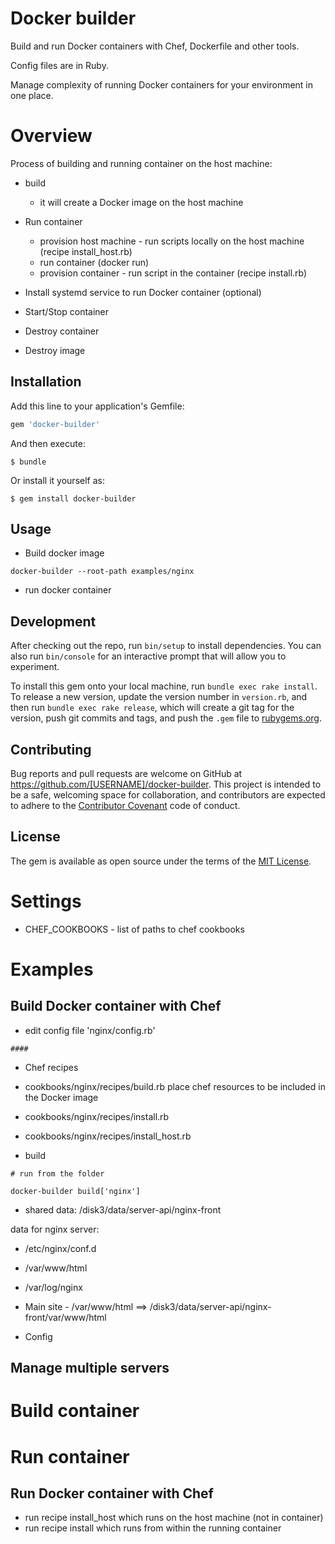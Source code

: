 # Docker builder

Build and run Docker containers with Chef, Dockerfile and other tools.

Config files are in Ruby.

Manage complexity of running Docker containers for your environment in one place.



# Overview

Process of building and running container on the host machine:
* build
    * it will create a Docker image on the host machine
    
* Run container
    * provision host machine - run scripts locally on the host machine
    (recipe install_host.rb)
    * run container (docker run)
    * provision container - run script in the container
    (recipe install.rb)

* Install systemd service to run Docker container (optional)

* Start/Stop container

* Destroy container

* Destroy image



## Installation

Add this line to your application's Gemfile:

```ruby
gem 'docker-builder'
```

And then execute:

    $ bundle

Or install it yourself as:

    $ gem install docker-builder

## Usage


* Build docker image

```
docker-builder --root-path examples/nginx
```

* run docker container



## Development

After checking out the repo, run `bin/setup` to install dependencies. You can also run `bin/console` for an interactive prompt that will allow you to experiment.

To install this gem onto your local machine, run `bundle exec rake install`. To release a new version, update the version number in `version.rb`, and then run `bundle exec rake release`, which will create a git tag for the version, push git commits and tags, and push the `.gem` file to [rubygems.org](https://rubygems.org).

## Contributing

Bug reports and pull requests are welcome on GitHub at https://github.com/[USERNAME]/docker-builder. This project is intended to be a safe, welcoming space for collaboration, and contributors are expected to adhere to the [Contributor Covenant](http://contributor-covenant.org) code of conduct.


## License

The gem is available as open source under the terms of the [MIT License](http://opensource.org/licenses/MIT).



# Settings

* CHEF_COOKBOOKS - list of paths to chef cookbooks


# Examples


## Build Docker container with Chef

* edit config file 'nginx/config.rb'

```
####
```

* Chef recipes
* cookbooks/nginx/recipes/build.rb 
place chef resources to be included in the Docker image

* cookbooks/nginx/recipes/install.rb

* cookbooks/nginx/recipes/install_host.rb

* build

```
# run from the folder

docker-builder build['nginx']
```

* shared data:
/disk3/data/server-api/nginx-front

data for nginx server:
* /etc/nginx/conf.d
* /var/www/html
* /var/log/nginx


* Main site - /var/www/html ==> /disk3/data/server-api/nginx-front/var/www/html

 

* Config



## Manage multiple servers






# Build container

# Run container


## Run Docker container with Chef

* run recipe install_host which runs on the host machine (not in container)
* run recipe install which runs from within the running container 
